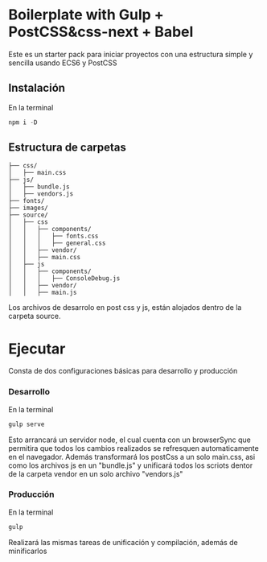# Boilerplate with Gulp + PostCSS&css-next + Babel

Este es un starter pack para iniciar proyectos con una estructura simple y sencilla usando ECS6 y PostCSS  

## Instalación

En la terminal

```javascript
npm i -D
```

## Estructura de carpetas  
```
├── css/
│   ├── main.css
├── js/
│   ├── bundle.js
│   ├── vendors.js
├── fonts/
├── images/
├── source/
│   ├── css
│   │   ├── components/
│   │   │   ├── fonts.css
│   │   │   ├── general.css
│   │   ├── vendor/
│   │   ├── main.css
│   ├── js
│   │   ├── components/
│   │   │   ├── ConsoleDebug.js
│   │   ├── vendor/
│   │   ├── main.js
```
Los archivos de desarrolo en post css y js, están alojados dentro de la carpeta source.

# Ejecutar
Consta de dos configuraciones básicas para desarrollo y producción

### Desarrollo

En la terminal

```javascript
gulp serve
```

Esto arrancará un servidor node, el cual cuenta con un browserSync que permitira que todos los cambios realizados se refresquen automaticamente en el navegador. Además transformará los postCss a un solo main.css, asi como los archivos js en un "bundle.js" y unificará todos los scriots dentor de la carpeta vendor en un solo archivo "vendors.js"

### Producción

En la terminal

```javascript
gulp
```

Realizará las mismas tareas de unificación y compilación,  además de minificarlos

